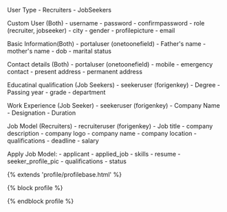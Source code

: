 User Type
    - Recruiters
    - JobSeekers

Custom User (Both)
    - username
    - password
    - confirmpassword
    - role (recruiter, jobseeker)
    - city
    - gender
    - profilepicture
    - email

Basic Information(Both)
    - portaluser (onetoonefield)
    - Father's name
    - mother's name
    - dob
    - marital status

Contact details (Both)
    - portaluser (onetoonefield)
    - mobile
    - emergency contact
    - present address
    - permanent address

Educatinal qualification (Job Seekers)
    - seekeruser (forigenkey)
    - Degree
    - Passing year
    - grade
    - department

Work Experience (Job Seeker)
    - seekeruser (forigenkey)
    - Company Name
    - Designation
    - Duration

Job Model (Recruiters)
    - recruiteruser (forigenkey)
    - Job title
    - company description
    - company logo
    - company name
    - company location
    - qualifications
    - deadline
    - salary

Apply Job Model:
    - applicant
    - applied_job
    - skills
    - resume
    - seeker_profile_pic
    - qualifications
    - status



{% extends 'profile/profilebase.html' %}


{% block profile %}
    
{% endblock profile %}